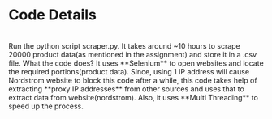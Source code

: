 <h1>Code Details</h1><br>
Run the python script scraper.py. It takes around ~10 hours to scrape 20000 product data(as mentioned in the assignment) and store it in a .csv file. 
What the code does?
It uses **Selenium** to open websites and locate the required portions(product data). Since, using 1 IP address will cause Nordstrom website to block this code after a while, this code takes help of extracting **proxy IP addresses** from other sources and uses that to extract data from website(nordstrom). 
Also, it uses **Multi Threading** to speed up the process. 
